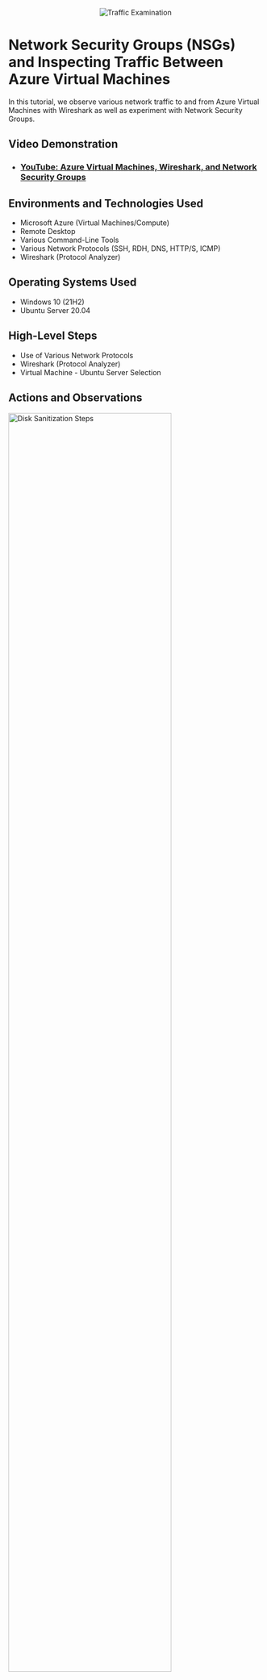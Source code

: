<p align="center">
<img src="https://i.imgur.com/Ua7udoS.png" alt="Traffic Examination"/>
</p>

<h1>Network Security Groups (NSGs) and Inspecting Traffic Between Azure Virtual Machines</h1>
In this tutorial, we observe various network traffic to and from Azure Virtual Machines with Wireshark as well as experiment with Network Security Groups. <br />


<h2>Video Demonstration</h2>

- ### [YouTube: Azure Virtual Machines, Wireshark, and Network Security Groups](https://www.youtube.com)

<h2>Environments and Technologies Used</h2>

- Microsoft Azure (Virtual Machines/Compute)
- Remote Desktop
- Various Command-Line Tools
- Various Network Protocols (SSH, RDH, DNS, HTTP/S, ICMP)
- Wireshark (Protocol Analyzer)

<h2>Operating Systems Used </h2>

- Windows 10 (21H2)
- Ubuntu Server 20.04

<h2>High-Level Steps</h2>

- Use of Various Network Protocols
- Wireshark (Protocol Analyzer)
- Virtual Machine - Ubuntu Server Selection

<h2>Actions and Observations</h2>

<p>
<img src="https://imgur.com/IMIGA0q.png" height="80%" width="80%" alt="Disk Sanitization Steps"/>
</p>
<p>
Ubuntu Server Selection</p>
<br />

<p>
<img width="665" alt="Add new SLA Plan" src="https://github.com/user-attachments/assets/00350345-e07a-4e48-9581-5c70ac8a11fe" />

</p>
<p>
Add new SLA Plan</p>
<br />

<p>
<img width="670" alt="Update Role" src="https://github.com/user-attachments/assets/8826d221-cb98-4da1-b946-e8058ff3845b" />

</p>
<p>
Update Role</p>
<br />
